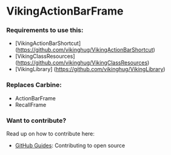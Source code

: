 
# VikingActionBarFrame


### Requirements to use this:

* [VikingActionBarShortcut] (https://github.com/vikinghug/VikingActionBarShortcut)
* [VikingClassResources] (https://github.com/vikinghug/VikingClassResources)
* [VikingLibrary] (https://github.com/vikinghug/VikingLibrary)

### Replaces Carbine:

*    ActionBarFrame
*    RecallFrame

### Want to contribute?

Read up on how to contribute here:

* [GitHub Guides](https://guides.github.com/activities/contributing-to-open-source/): Contributing to open source

